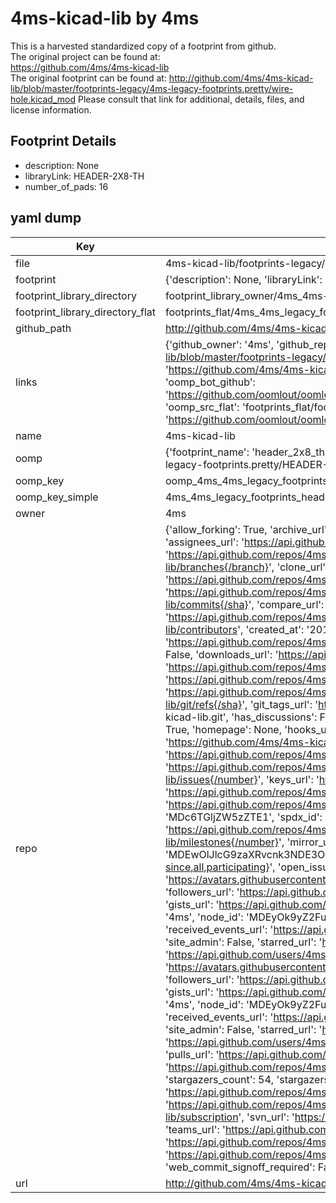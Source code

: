 # 4ms-kicad-lib by 4ms  
This is a harvested standardized copy of a footprint from github.  
The original project can be found at:  
https://github.com/4ms/4ms-kicad-lib  
The original footprint can be found at:
http://github.com/4ms/4ms-kicad-lib/blob/master/footprints-legacy/4ms-legacy-footprints.pretty/wire-hole.kicad_mod
Please consult that link for additional, details, files, and license information.  
## Footprint Details
* description: None  
* libraryLink: HEADER-2X8-TH  
* number_of_pads: 16  
## yaml dump  
| Key | Value |  
| --- | --- |  
| file | 4ms-kicad-lib/footprints-legacy/4ms-legacy-footprints.pretty/HEADER-2X8-TH.kicad_mod |  
| footprint | {'description': None, 'libraryLink': 'HEADER-2X8-TH', 'number_of_pads': 16} |  
| footprint_library_directory | footprint_library_owner/4ms_4ms-kicad-lib |  
| footprint_library_directory_flat | footprints_flat/4ms_4ms_legacy_footprints_header_2x8_th/working |  
| github_path | http://github.com/4ms/4ms-kicad-lib/blob/master/footprints-legacy/4ms-legacy-footprints.pretty/HEADER-2X8-TH.kicad_mod |  
| links | {'github_owner': '4ms', 'github_repo_name': '4ms-kicad-lib', 'github_src': 'http://github.com/4ms/4ms-kicad-lib/blob/master/footprints-legacy/4ms-legacy-footprints.pretty/wire-hole.kicad_mod', 'github_src_repo': 'https://github.com/4ms/4ms-kicad-lib', 'oomp_bot': 'footprints/4ms_4ms_legacy_footprints_header_2x8_th/working', 'oomp_bot_github': 'https://github.com/oomlout/oomlout_oomp_footprint_bot/tree/main/footprints/4ms_4ms_legacy_footprints_header_2x8_th/working', 'oomp_src_flat': 'footprints_flat/footprints_flat/4ms_4ms_legacy_footprints_header_2x8_th/working', 'oomp_src_flat_github': 'https://github.com/oomlout/oomlout_oomp_footprint_src/tree/main/footprints_flat/4ms_4ms_legacy_footprints_header_2x8_th/working'} |  
| name | 4ms-kicad-lib |  
| oomp | {'footprint_name': 'header_2x8_th', 'library_name': '4ms_legacy_footprints', 'original_filename': '4ms-kicad-lib/footprints-legacy/4ms-legacy-footprints.pretty/HEADER-2X8-TH.kicad_mod', 'owner_name': '4ms'} |  
| oomp_key | oomp_4ms_4ms_legacy_footprints_header_2x8_th |  
| oomp_key_simple | 4ms_4ms_legacy_footprints_header_2x8_th |  
| owner | 4ms |  
| repo | {'allow_forking': True, 'archive_url': 'https://api.github.com/repos/4ms/4ms-kicad-lib/{archive_format}{/ref}', 'archived': False, 'assignees_url': 'https://api.github.com/repos/4ms/4ms-kicad-lib/assignees{/user}', 'blobs_url': 'https://api.github.com/repos/4ms/4ms-kicad-lib/git/blobs{/sha}', 'branches_url': 'https://api.github.com/repos/4ms/4ms-kicad-lib/branches{/branch}', 'clone_url': 'https://github.com/4ms/4ms-kicad-lib.git', 'collaborators_url': 'https://api.github.com/repos/4ms/4ms-kicad-lib/collaborators{/collaborator}', 'comments_url': 'https://api.github.com/repos/4ms/4ms-kicad-lib/comments{/number}', 'commits_url': 'https://api.github.com/repos/4ms/4ms-kicad-lib/commits{/sha}', 'compare_url': 'https://api.github.com/repos/4ms/4ms-kicad-lib/compare/{base}...{head}', 'contents_url': 'https://api.github.com/repos/4ms/4ms-kicad-lib/contents/{+path}', 'contributors_url': 'https://api.github.com/repos/4ms/4ms-kicad-lib/contributors', 'created_at': '2016-11-19T00:56:15Z', 'default_branch': 'master', 'deployments_url': 'https://api.github.com/repos/4ms/4ms-kicad-lib/deployments', 'description': 'libraries for KiCAD schematics and footprints', 'disabled': False, 'downloads_url': 'https://api.github.com/repos/4ms/4ms-kicad-lib/downloads', 'events_url': 'https://api.github.com/repos/4ms/4ms-kicad-lib/events', 'fork': False, 'forks': 14, 'forks_count': 14, 'forks_url': 'https://api.github.com/repos/4ms/4ms-kicad-lib/forks', 'full_name': '4ms/4ms-kicad-lib', 'git_commits_url': 'https://api.github.com/repos/4ms/4ms-kicad-lib/git/commits{/sha}', 'git_refs_url': 'https://api.github.com/repos/4ms/4ms-kicad-lib/git/refs{/sha}', 'git_tags_url': 'https://api.github.com/repos/4ms/4ms-kicad-lib/git/tags{/sha}', 'git_url': 'git://github.com/4ms/4ms-kicad-lib.git', 'has_discussions': False, 'has_downloads': True, 'has_issues': True, 'has_pages': False, 'has_projects': True, 'has_wiki': True, 'homepage': None, 'hooks_url': 'https://api.github.com/repos/4ms/4ms-kicad-lib/hooks', 'html_url': 'https://github.com/4ms/4ms-kicad-lib', 'id': 74178117, 'is_template': False, 'issue_comment_url': 'https://api.github.com/repos/4ms/4ms-kicad-lib/issues/comments{/number}', 'issue_events_url': 'https://api.github.com/repos/4ms/4ms-kicad-lib/issues/events{/number}', 'issues_url': 'https://api.github.com/repos/4ms/4ms-kicad-lib/issues{/number}', 'keys_url': 'https://api.github.com/repos/4ms/4ms-kicad-lib/keys{/key_id}', 'labels_url': 'https://api.github.com/repos/4ms/4ms-kicad-lib/labels{/name}', 'language': 'Shell', 'languages_url': 'https://api.github.com/repos/4ms/4ms-kicad-lib/languages', 'license': {'key': 'unlicense', 'name': 'The Unlicense', 'node_id': 'MDc6TGljZW5zZTE1', 'spdx_id': 'Unlicense', 'url': 'https://api.github.com/licenses/unlicense'}, 'merges_url': 'https://api.github.com/repos/4ms/4ms-kicad-lib/merges', 'milestones_url': 'https://api.github.com/repos/4ms/4ms-kicad-lib/milestones{/number}', 'mirror_url': None, 'name': '4ms-kicad-lib', 'network_count': 14, 'node_id': 'MDEwOlJlcG9zaXRvcnk3NDE3ODExNw==', 'notifications_url': 'https://api.github.com/repos/4ms/4ms-kicad-lib/notifications{?since,all,participating}', 'open_issues': 4, 'open_issues_count': 4, 'organization': {'avatar_url': 'https://avatars.githubusercontent.com/u/1482615?v=4', 'events_url': 'https://api.github.com/users/4ms/events{/privacy}', 'followers_url': 'https://api.github.com/users/4ms/followers', 'following_url': 'https://api.github.com/users/4ms/following{/other_user}', 'gists_url': 'https://api.github.com/users/4ms/gists{/gist_id}', 'gravatar_id': '', 'html_url': 'https://github.com/4ms', 'id': 1482615, 'login': '4ms', 'node_id': 'MDEyOk9yZ2FuaXphdGlvbjE0ODI2MTU=', 'organizations_url': 'https://api.github.com/users/4ms/orgs', 'received_events_url': 'https://api.github.com/users/4ms/received_events', 'repos_url': 'https://api.github.com/users/4ms/repos', 'site_admin': False, 'starred_url': 'https://api.github.com/users/4ms/starred{/owner}{/repo}', 'subscriptions_url': 'https://api.github.com/users/4ms/subscriptions', 'type': 'Organization', 'url': 'https://api.github.com/users/4ms'}, 'owner': {'avatar_url': 'https://avatars.githubusercontent.com/u/1482615?v=4', 'events_url': 'https://api.github.com/users/4ms/events{/privacy}', 'followers_url': 'https://api.github.com/users/4ms/followers', 'following_url': 'https://api.github.com/users/4ms/following{/other_user}', 'gists_url': 'https://api.github.com/users/4ms/gists{/gist_id}', 'gravatar_id': '', 'html_url': 'https://github.com/4ms', 'id': 1482615, 'login': '4ms', 'node_id': 'MDEyOk9yZ2FuaXphdGlvbjE0ODI2MTU=', 'organizations_url': 'https://api.github.com/users/4ms/orgs', 'received_events_url': 'https://api.github.com/users/4ms/received_events', 'repos_url': 'https://api.github.com/users/4ms/repos', 'site_admin': False, 'starred_url': 'https://api.github.com/users/4ms/starred{/owner}{/repo}', 'subscriptions_url': 'https://api.github.com/users/4ms/subscriptions', 'type': 'Organization', 'url': 'https://api.github.com/users/4ms'}, 'private': False, 'pulls_url': 'https://api.github.com/repos/4ms/4ms-kicad-lib/pulls{/number}', 'pushed_at': '2023-08-07T23:22:22Z', 'releases_url': 'https://api.github.com/repos/4ms/4ms-kicad-lib/releases{/id}', 'size': 22693, 'ssh_url': 'git@github.com:4ms/4ms-kicad-lib.git', 'stargazers_count': 54, 'stargazers_url': 'https://api.github.com/repos/4ms/4ms-kicad-lib/stargazers', 'statuses_url': 'https://api.github.com/repos/4ms/4ms-kicad-lib/statuses/{sha}', 'subscribers_count': 3, 'subscribers_url': 'https://api.github.com/repos/4ms/4ms-kicad-lib/subscribers', 'subscription_url': 'https://api.github.com/repos/4ms/4ms-kicad-lib/subscription', 'svn_url': 'https://github.com/4ms/4ms-kicad-lib', 'tags_url': 'https://api.github.com/repos/4ms/4ms-kicad-lib/tags', 'teams_url': 'https://api.github.com/repos/4ms/4ms-kicad-lib/teams', 'temp_clone_token': None, 'topics': ['kicad'], 'trees_url': 'https://api.github.com/repos/4ms/4ms-kicad-lib/git/trees{/sha}', 'updated_at': '2023-06-26T16:48:10Z', 'url': 'https://api.github.com/repos/4ms/4ms-kicad-lib', 'visibility': 'public', 'watchers': 54, 'watchers_count': 54, 'web_commit_signoff_required': False} |  
| url | http://github.com/4ms/4ms-kicad-lib |  

